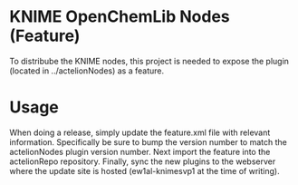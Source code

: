 # KNIME OpenChemLib Nodes (Feature)

To distribube the KNIME nodes, this project is needed to expose the plugin (located in ../actelionNodes) as a feature.

# Usage
When doing a release, simply update the feature.xml file with relevant information.  Specifically be sure to bump the version number
to match the actelionNodes plugin version number. Next import the feature into the actelionRepo repository. Finally, sync the new plugins to the webserver where the update site is hosted (ew1al-knimesvp1 at the time of writing). 


